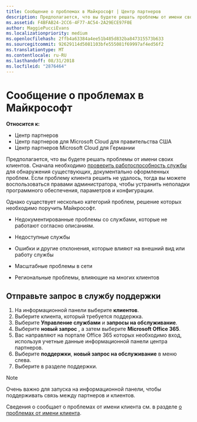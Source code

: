 ```yaml
---
title: Сообщение о проблемах в Майкрософт | Центр партнеров
description: Предполагается, что вы будете решать проблемы от имени своих клиентов.
ms.assetid: F4BFAB24-2CC6-4F77-AC54-2A29ECE97F0E
author: MaggiePucciEvans
ms.localizationpriority: medium
ms.openlocfilehash: 2ffb4a63384a4ee51b485d832ba847315573b633
ms.sourcegitcommit: 92629114d5081103bfe555081f69997af4ed56f2
ms.translationtype: MT
ms.contentlocale: ru-RU
ms.lasthandoff: 08/31/2018
ms.locfileid: "2876464"
---
```

# <a name="escalate-problems-to-microsoft"></a>Сообщение о проблемах в Майкрософт

**Относится к:**

-  Центр партнеров
-  Центр партнеров для Microsoft Cloud для правительства США
-  Центр партнеров Microsoft Cloud для Германии

Предполагается, что вы будете решать проблемы от имени своих клиентов. Сначала необходимо [проверить работоспособность службы](check-service-health.md) для обнаружения существующих, документально оформленных проблем. Если проблему клиента решить не удалось, тогда вы можете воспользоваться правами администратора, чтобы устранить неполадки программного обеспечения, параметров и конфигурации.

Однако существует несколько категорий проблем, решение которых необходимо поручить Майкрософт.

-   Недокументированные проблемы со службами, которые не работают согласно описаниям.

-   Недоступные службы

-   Ошибки и другие отклонения, которые влияют на внешний вид или работу службы

-   Масштабные проблемы в сети

-   Региональные проблемы, влияющие на многих клиентов

## <a name="submit-a-support-request"></a>Отправьте запрос в службу поддержки

1. На информационной панели выберите **клиентов**.
2. Выберите клиента, который требуется поддержка.
3. Выберите **Управление службами** и **запросы на обслуживание**.
4. Выберите **новый запрос** , а затем выберите **Microsoft Office 365**.
5. Вас направляют на портале Office 365 которых необходимо вход, используя учетные данные информационной панели центра партнеров.
6. Выберите **поддержки**, **новый запрос на обслуживание** в меню слева.
7. Выберите в разделе поддержки.

>[!NOTE]
>Очень важно для запуска на информационной панели, чтобы поддерживать связь между партнеров и клиентов. 


Сведения о сообщает о проблемах от имени клиента см. в разделе [о проблемах от имени клиента](report-problems-on-behalf-of-a-customer.md).

 

 



